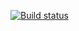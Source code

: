 [![Build status](https://ci.appveyor.com/api/projects/status/455f9g1nm9br1kbf/branch/main?svg=true)](https://ci.appveyor.com/project/UMikhail/postmanecho/branch/main)
